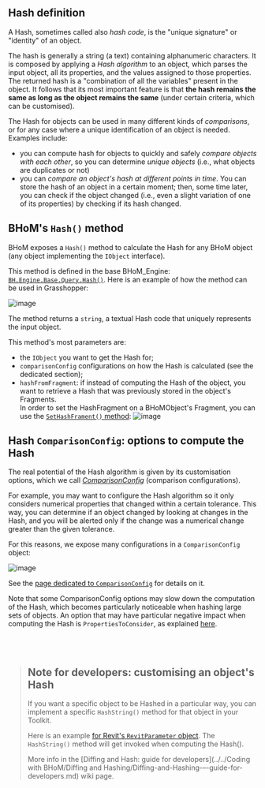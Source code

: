 ## Hash definition

A Hash, sometimes called also _hash code_, is the "unique signature" or "identity" of an object.

The hash is generally a string (a text) containing alphanumeric characters. It is composed by applying a _Hash algorithm_ to an object, which parses the input object, all its properties, and the values assigned to those properties. The returned hash is a "combination of all the variables" present in the object. It follows that its most important feature is that **the hash remains the same as long as the object remains the same** (under certain criteria, which can be customised).

The Hash for objects can be used in many different kinds of _comparisons_, or for any case where a unique identification of an object is needed. Examples include:
- you can compute hash for objects to quickly and safely _compare objects with each other_, so you can determine _unique objects_ (i.e., what objects are duplicates or not)
- you can _compare an object's hash at different points in time_. You can store the hash of an object in a certain moment; then, some time later, you can check if the object changed (i.e., even a slight variation of one of its properties) by checking if its hash changed.


## BHoM's `Hash()` method

BHoM exposes a `Hash()` method to calculate the Hash for any BHoM object (any object implementing the `IObject` interface).


This method is defined in the base BHoM_Engine: [`BH.Engine.Base.Query.Hash()`](https://github.com/BHoM/BHoM_Engine/blob/6cf19b04a34803fcdc904bdfaaab3245f5869514/BHoM_Engine/Query/Hash.cs#L47-L52). Here is an example of how the method can be used in Grasshopper:

![image](https://user-images.githubusercontent.com/6352844/145988611-bd7df512-48d8-4aa5-99a1-830f51991a40.png)

The method returns a `string`, a textual Hash code that uniquely represents the input object.

This method's most parameters are:
- the `IObject` you want to get the Hash for;
- `comparisonConfig` configurations on how the Hash is calculated (see the dedicated section);
- `hashFromFragment`: if instead of computing the Hash of the object, you want to retrieve a Hash that was previously stored in the object's Fragments.  
  In order to set the HashFragment on a BHoMObject's Fragment, you can use the [`SetHashFrament()` method](https://github.com/BHoM/BHoM_Engine/blob/main/BHoM_Engine/Modify/SetHashFragment.cs): ![image](https://user-images.githubusercontent.com/6352844/145989383-600d33fe-fefa-4e13-b8e8-22c3d2c54d2a.png)




## Hash `ComparisonConfig`: options to compute the Hash

The real potential of the Hash algorithm is given by its customisation options, which we call [_ComparisonConfig_](Configuring-objects-comparison-(ComparisonConfig).md) (comparison configurations).

For example, you may want to configure the Hash algorithm so it only considers numerical properties that changed within a certain tolerance. This way, you can determine if an object changed by looking at changes in the Hash, and you will be alerted only if the change was a numerical change greater than the given tolerance.

For this reasons, we expose many configurations in a `ComparisonConfig` object:

![image](https://user-images.githubusercontent.com/6352844/146352031-edcebdcc-b6db-49d1-8a1b-903c1c2ae6ce.png)

See the [page dedicated to `ComparisonConfig`](Configuring-objects-comparison-(ComparisonConfig).md) for details on it.

Note that some ComparisonConfig options may slow down the computation of the Hash, which becomes particularly noticeable when hashing large sets of objects. An option that may have particular negative impact when computing the Hash is `PropertiesToConsider`, as explained [here](Configuring-objects-comparison-(ComparisonConfig).md#note-hash-performance-when-using-propertiestoconsider).

<br></br>

> ## Note for developers: customising an object's Hash
>
> If you want a specific object to be Hashed in a particular way, you can implement a specific `HashString()` method for that object in your Toolkit.
> 
> Here is an example [for Revit's `RevitParameter` object](https://github.com/BHoM/Revit_Toolkit/blob/main/Revit_Engine/Query/HashString.cs). The `HashString()` method will get invoked when computing the Hash(). 
>
> More info in the [Diffing and Hash: guide for developers](../../Coding with BHoM/Diffing and Hashing/Diffing-and-Hashing-–-guide-for-developers.md) wiki page.